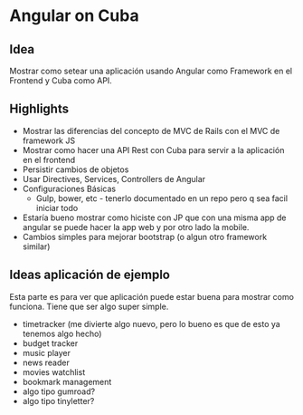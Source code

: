 # Angular on Cuba
## Idea
Mostrar como setear una aplicación usando Angular como Framework en el Frontend y Cuba como API.

## Highlights
- Mostrar las diferencias del concepto de MVC de Rails con el MVC de framework JS
- Mostrar como hacer una API Rest con Cuba para servir a la aplicación en el frontend
- Persistir cambios de objetos
- Usar Directives, Services, Controllers de Angular
- Configuraciones Básicas
  - Gulp, bower, etc - tenerlo documentado en un repo pero q sea facil iniciar todo
- Estaría bueno mostrar como hiciste con JP que con una misma app de angular se puede hacer la app web y por otro lado la mobile.
- Cambios simples para mejorar bootstrap (o algun otro framework similar)

## Ideas aplicación de ejemplo
Esta parte es para ver que aplicación puede estar buena para mostrar como funciona. Tiene que ser algo super simple.
- timetracker (me divierte algo nuevo, pero lo bueno es que de esto ya tenemos algo hecho)
- budget tracker
- music player
- news reader
- movies watchlist
- bookmark management
- algo tipo gumroad?
- algo tipo tinyletter?
